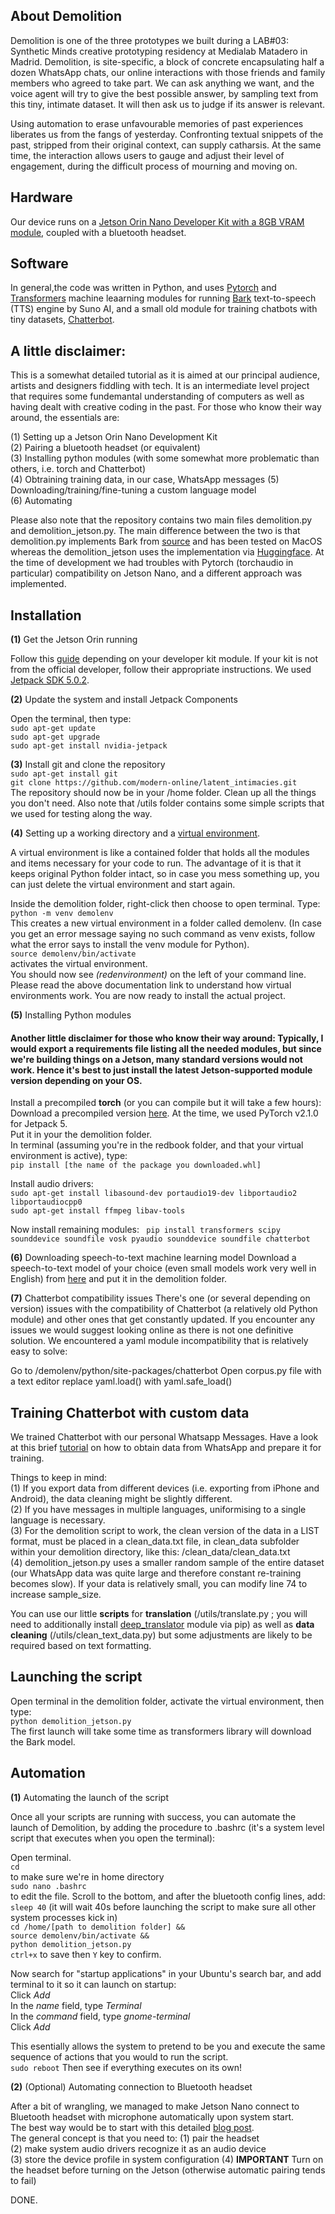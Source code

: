 ## About Demolition

Demolition is one of the three prototypes we built during a LAB#03: Synthetic Minds creative prototyping residency at Medialab Matadero in Madrid. Demolition, is site-specific, a block of concrete encapsulating half a dozen WhatsApp chats, our online interactions with those friends and family members who agreed to take part. We can ask anything we want, and the voice agent will try to give the best possible answer, by sampling text from this tiny, intimate dataset. It will then ask us to judge if its answer is relevant.

Using automation to erase unfavourable memories of past experiences liberates us from the fangs of yesterday. Confronting textual snippets of the past, stripped from their original context, can supply catharsis. At the same time, the interaction allows users to gauge and adjust their level of engagement, during the difficult process of mourning and moving on.

## Hardware

Our device runs on a [Jetson Orin Nano Developer Kit with a 8GB VRAM module](https://developer.nvidia.com/embedded/learn/get-started-jetson-orin-nano-devkit), coupled with a bluetooth headset.

## Software

In general,the code was written in Python, and uses [Pytorch](https://pytorch.org/) and [Transformers](https://huggingface.co/docs/transformers/en/index) machine leaarning modules for running [Bark](https://huggingface.co/docs/transformers/en/model_doc/bark) text-to-speech (TTS) engine by Suno AI, and a small old module for training chatbots with tiny datasets, [Chatterbot](https://chatterbot.readthedocs.io/en/stable/).


## A little disclaimer: 
This is a somewhat detailed tutorial as it is aimed at our principal audience, artists and designers fiddling with tech. It is an intermediate level project that requires some fundemantal understanding of computers as well as having dealt with creative coding in the past. For those who know their way around, the essentials are:

(1) Setting up a Jetson Orin Nano Development Kit  
(2) Pairing a bluetooth headset (or equivalent)  
(3) Installing python modules (with some somewhat more problematic than others, i.e. torch and Chatterbot)   
(4) Obtraining training data, in our case, WhatsApp messages
(5) Downloading/training/fine-tuning a custom language model  
(6) Automating  

Please also note that the repository contains two main files demolition.py and demolition_jetson.py. The main difference between the two is that demolition.py implements Bark from [source](https://github.com/suno-ai/bark) and has been tested on MacOS whereas the demolition_jetson uses the implementation via [Huggingface](https://huggingface.co/docs/transformers/en/model_doc/bark). At the time of development we had troubles with Pytorch (torchaudio in particular) compatibility on Jetson Nano, and a different approach was implemented.

## Installation

**(1)** Get the Jetson Orin running 

Follow this [guide](https://developer.nvidia.com/embedded/learn/get-started-jetson-orin-nano-devkit#prepare) depending on your developer kit module. If your kit is not from the official developer, follow their appropriate instructions. We used [Jetpack SDK 5.0.2](https://developer.nvidia.com/embedded/jetpack-sdk-502). 

**(2)**  Update the system and install Jetpack Components  

Open the terminal, then type:  
```sudo apt-get update```  
```sudo apt-get upgrade```  
```sudo apt-get install nvidia-jetpack```  

**(3)**  Install git and clone the repository  
```sudo apt-get install git```  
```git clone https://github.com/modern-online/latent_intimacies.git```  
The repository should now be in your /home folder. Clean up all the things you don't need. Also note that /utils folder contains some simple scripts that we used for testing along the way. 

**(4)** Setting up a working directory and a [virtual environment](https://docs.python.org/3/library/venv.html). 

A virtual environment is like a contained folder that holds all the modules and items necessary for your code to run. The advantage of it is that it keeps original Python folder intact, so in case you mess something up, you can just delete the virtual environment and start again. 

Inside the demolition folder, right-click then choose to open terminal. Type:  
```python -m venv demolenv```  
This creates a new virtual environment in a folder called demolenv. (In case you get an error message saying no such command as venv exists, follow what the error says to install the venv module for Python).   
```source demolenv/bin/activate```  
activates the virtual environment.   
You should now see <em>(redenvironment)</em> on the left of your command line. Please read the above documentation link to understand how virtual environments work. You are now ready to install the actual project. 

**(5)** Installing Python modules

#### Another little disclaimer for those who know their way around: Typically, I would export a requirements file listing all the needed modules, but since we're building things on a Jetson, many standard versions would not work. Hence it's best to just install the latest Jetson-supported module version depending on your OS.

Install a precompiled **torch** (or you can compile but it will take a few hours):  
Download a precompiled version [here](https://forums.developer.nvidia.com/t/pytorch-for-jetson/72048). At the time, we used PyTorch v2.1.0 for Jetpack 5.  
Put it in your the demolition folder.   
In terminal (assuming you're in the redbook folder, and that your virtual environment is active), type:  
```pip install [the name of the package you downloaded.whl]```  

Install audio drivers:  
```sudo apt-get install libasound-dev portaudio19-dev libportaudio2 libportaudiocpp0```  
```sudo apt-get install ffmpeg libav-tools```  

Now install remaining modules:
``` pip install transformers scipy sounddevice soundfile vosk pyaudio sounddevice soundfile chatterbot```

**(6)** Downloading speech-to-text machine learning model
Download a speech-to-text model of your choice (even small models work very well in English) from [here](https://alphacephei.com/vosk/models) and put it in the demolition folder. 

**(7)** Chatterbot compatibility issues
There's one (or several depending on version) issues with the compatibility of Chatterbot (a relatively old Python module) and other ones that get constantly updated. If you encounter any issues we would suggest looking online as there is not one definitive solution. We encountered a yaml module incompatibility that is relatively easy to solve: 

Go to /demolenv/python/site-packages/chatterbot
Open corpus.py file with a text editor
replace yaml.load() with yaml.safe_load()

## Training Chatterbot with custom data

We trained Chatterbot with our personal Whatsapp Messages. 
Have a look at this brief [tutorial](https://maazirfan.medium.com/building-a-chatbot-from-whatsapp-conversations-a-step-by-step-tutorial-48290cd458ef) on how to obtain data from WhatsApp and prepare it for training.  

Things to keep in mind:  
(1) If you export data from different devices (i.e. exporting from iPhone and Android), the data cleaning might be slightly different.  
(2) If you have messages in multiple languages, uniformising to a single language is necessary.  
(3) For the demolition script to work, the clean version of the data in a LIST format, must be placed in a clean_data.txt file, in clean_data subfolder within your demolition directory, like this: /clean_data/clean_data.txt  
(4) demolition_jetson.py uses a smaller random sample of the entire dataset (our WhatsApp data was quite large and therefore constant re-training becomes slow). If your data is relatively small, you can modify line 74 to increase sample_size.  

You can use our little **scripts** for **translation** (/utils/translate.py ; you will need to additionally install [deep_translator](https://pypi.org/project/deep-translator/) module via pip) as well as **data cleaning** (/utils/clean_text_data.py) but some adjustments are likely to be required based on text formatting. 


## Launching the script

Open terminal in the demolition folder, activate the virtual environment, then type:   
```python demolition_jetson.py```   
The first launch will take some time as transformers library will download the Bark model. 


## Automation 

**(1)** Automating the launch of the script

Once all your scripts are running with success, you can automate the launch of Demolition, by adding the procedure to .bashrc (it's a system level script that executes when you open the terminal): 

Open terminal.  
```cd```  
to make sure we're in home directory  
```sudo nano .bashrc```   
to edit the file. Scroll to the bottom, and after the bluetooth config lines, add:  
```sleep 40```  (it will wait 40s before launching the script to make sure all other system processes kick in)  
```cd /home/[path to demolition folder] &&```  
```source demolenv/bin/activate &&```  
```python demolition_jetson.py```  
```ctrl+x``` to save then ```Y``` key to confirm.   

Now search for "startup applications" in your Ubuntu's search bar, and add terminal to it so it can launch on startup:  
Click <em>Add</em>  
In the <em>name</em> field, type <em>Terminal</em>  
In the <em>command</em> field, type <em>gnome-terminal</em>  
Click <em>Add</em> 

This esentially allows the system to pretend to be you and execute the same sequence of actions that you would to run the script.  
```sudo reboot```
Then see if everything executes on its own!  

**(2)** (Optional) Automating connection to Bluetooth headset

After a bit of wrangling, we managed to make Jetson Nano connect to Bluetooth headset with microphone automatically upon system start.  
The best way would be to start with this detailed [blog post](https://ansonvandoren.com/posts/pulseaudio-auto-bluetooth-hfp-profile/).  
The general concept is that you need to: 
(1) pair the headset  
(2) make system audio drivers recognize it as an audio device  
(3) store the device profile in system configuration 
(4) **IMPORTANT** Turn on the headset before turning on the Jetson (otherwise automatic pairing tends to fail)

DONE.
